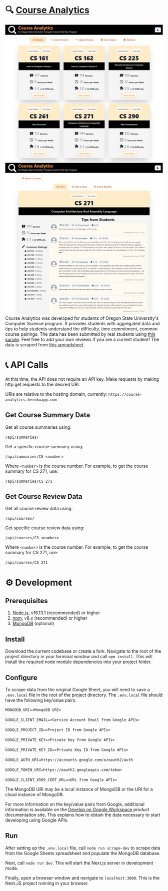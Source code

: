 # 🔍 [Course Analytics](https://course-analytics.herokuapp.com/)

![Preview of Course Analytics Home Page](/public/images/preview-home.png?raw=true)
![Preview of Course Analytics Course Page](/public/images/preview-course.png?raw=true)
Course Analytics was developed for students of Oregon State University's Computer Science program. It provides students with aggregated data and tips to help students understand the difficulty, time commitment, common course pairings. The data has been submitted by real students using [this survey](https://docs.google.com/forms/d/e/1FAIpQLSeAWZa_OWYqwOte5yw4loGgE6hEUqOJOeSpmzStZF_HcufufQ/viewform). Feel free to add your own reviews if you are a current student! The data is scraped from [this spreadsheet](https://docs.google.com/spreadsheets/d/1MFBGJbOXVjtThgj5b6K0rv9xdsC1M2GQ0pJVB-8YCeU/edit#gid=2042942971).

# 📞 API Calls

At this time, the API does not require an API key. Make requests by making http get requests to the desired URI.

URIs are relative to the hosting domain, currently: `https://course-analytics.herokuapp.com`

## Get Course Summary Data

Get all course summaries using:

`/api/summaries/`

Get a specific course summary using:

`/api/summaries/CS <number>`

Where `<number>` is the course number. For example, to get the course summary for CS 271, use:

`/api/summaries/CS 271`

## Get Course Review Data

Get all course review data using:

`/api/courses/`

Get specific course review data using:

`/api/courses/CS <number>`

Where `<number>` is the course number. For example, to get the course summary for CS 271, use:

`/api/courses/CS 271`

# ⚙️ Development

## Prerequisites

1. [Node.js](https://nodejs.dev/learn/how-to-install-nodejs), v16.13.1 (recommended) or higher
2. [npm](https://docs.npmjs.com/downloading-and-installing-node-js-and-npm), v8.x (recommended) or higher
3. [MongoDB](https://docs.mongodb.com/guides/server/install/) (optional)

## Install

Download the current codebase or create a fork. Navigate to the root of the project directory in your terminal window and call `npm install`. This will install the required node module dependencies into your project folder.

## Configure

To scrape data from the original Google Sheet, you will need to save a `.env.local` file in the root of the project directory. The `.env.local` file should have the following key/value pairs:

```
MONGODB_URI=<MongoDB URI>

GOOGLE_CLIENT_EMAIL=<Service Account Email from Google APIs>

GOOGLE_PROJECT_ID=<Project ID from Google APIs>

GOOGLE_PRIVATE_KEY=<Private Key from Google APIs>

GOOGLE_PRIVATE_KEY_ID=<Private Key ID from Google APIs>

GOOGLE_AUTH_URI=https://accounts.google.com/o/oauth2/auth

GOOGLE_TOKEN_URI=https://oauth2.googleapis.com/token

GOOGLE_CLIENT_X509_CERT_URL=<URL from Google APIs>
```

The MongoDB URI may be a local instance of MongoDB or the URI for a cloud instance of MongoDB.

For more information on the key/value pairs from Google, additional information is available on the [Develop on Google Workspace](https://developers.google.com/workspace/guides/get-started) product documentation site. This explains how to obtain the data necessary to start developing using Google APIs.

## Run

After setting up the `.env.local` file, call `node run scrape-dev` to scrape data from the Google Sheets spreadsheet and populate the MongoDB database.

Next, call `node run dev`. This will start the Next.js server in development mode.

Finally, open a browser window and navigate to `localhost:3000`. This is the Next.JS project running in your browser.

